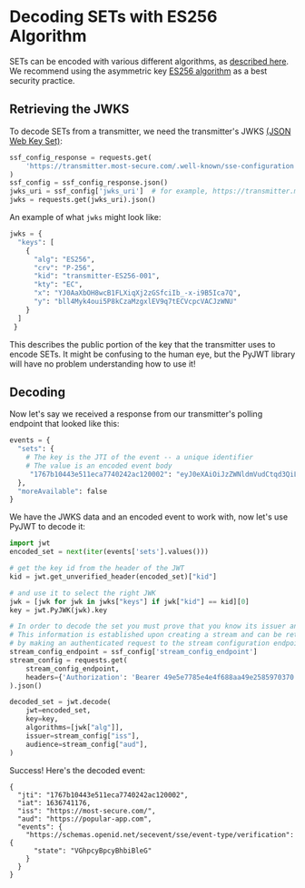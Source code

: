 # Decoding SETs with ES256 Algorithm

SETs can be encoded with various different algorithms, as [described here](https://datatracker.ietf.org/doc/html/rfc7518#section-3.1). We recommend using the asymmetric key [ES256 algorithm](https://datatracker.ietf.org/doc/html/rfc7518#section-3.4) as a best security practice.

## Retrieving the JWKS
To decode SETs from a transmitter, we need the transmitter's JWKS [(JSON Web Key Set)](https://datatracker.ietf.org/doc/html/rfc7517#section-5):
```py
ssf_config_response = requests.get(
    'https://transmitter.most-secure.com/.well-known/sse-configuration'
)
ssf_config = ssf_config_response.json()
jwks_uri = ssf_config['jwks_uri']  # for example, https://transmitter.most-secure.com/jwks.json
jwks = requests.get(jwks_uri).json()
```

An example of what `jwks` might look like:
```py
jwks = {
  "keys": [
    {
      "alg": "ES256",
      "crv": "P-256",
      "kid": "transmitter-ES256-001",
      "kty": "EC",
      "x": "YJ0AaXbOH8wcB1FLXiqXj2zGSfciIb_-x-i9B5Ica7Q",
      "y": "bll4Myk4oui5P8kCzaMzgxlEV9q7tECVcpcVACJzWNU"
    }
  ]
 }
```

This describes the public portion of the key that the transmitter uses to encode SETs.
It might be confusing to the human eye, but the PyJWT library will have no problem
understanding how to use it!

## Decoding
Now let's say we received a response from our transmitter's polling endpoint that looked like this:
```py
events = {
  "sets": {
    # The key is the JTI of the event -- a unique identifier
    # The value is an encoded event body
     "1767b10443e511eca7740242ac120002": "eyJ0eXAiOiJzZWNldmVudCtqd3QiLCJhbGciOiJFUzI1NiIsImtpZCI6InRyYW5zbWl0dGVyLUVTMjU2LTAwMSJ9.eyJqdGkiOiIxNzY3YjEwNDQzZTUxMWVjYTc3NDAyNDJhYzEyMDAwMiIsImlhdCI6MTYzNjc0MTE3NiwiaXNzIjoiaHR0cHM6Ly9tb3N0LXNlY3VyZS5jb20vIiwiYXVkIjoiaHR0cHM6Ly9wb3B1bGFyLWFwcC5jb20iLCJldmVudHMiOnsiaHR0cHM6Ly9zY2hlbWFzLm9wZW5pZC5uZXQvc2VjZXZlbnQvc3NlL2V2ZW50LXR5cGUvdmVyaWZpY2F0aW9uIjp7InN0YXRlIjoiVkdocGN5QnBjeUJoYmlCbGVHIn19fQ.eNBqxZ5YmUrWMzDxBJa2_AMMh7aiUp4-35Ipc4_q2B3kIjwWZk7Qh1nDNmw_i06u11SOYJnxM9iN6xfi752cLg"
  },
  "moreAvailable": false
}
```

We have the JWKS data and an encoded event to work with, now let's use PyJWT to decode it:
```py
import jwt
encoded_set = next(iter(events['sets'].values()))

# get the key id from the header of the JWT
kid = jwt.get_unverified_header(encoded_set)["kid"]

# and use it to select the right JWK
jwk = [jwk for jwk in jwks["keys"] if jwk["kid"] == kid][0]
key = jwt.PyJWK(jwk).key

# In order to decode the set you must prove that you know its issuer and audience.
# This information is established upon creating a stream and can be retrieved
# by making an authenticated request to the stream configuration endpoint:
stream_config_endpoint = ssf_config['stream_config_endpoint']
stream_config = requests.get(
    stream_config_endpoint,
    headers={'Authorization': 'Bearer 49e5e7785e4e4f688aa49e2585970370'},
).json()

decoded_set = jwt.decode(
    jwt=encoded_set,
    key=key,
    algorithms=[jwk["alg"]],
    issuer=stream_config["iss"],
    audience=stream_config["aud"],
)
```

Success! Here's the decoded event:
```json5
{
  "jti": "1767b10443e511eca7740242ac120002",
  "iat": 1636741176,
  "iss": "https://most-secure.com/",
  "aud": "https://popular-app.com",
  "events": {
    "https://schemas.openid.net/secevent/sse/event-type/verification": {
      "state": "VGhpcyBpcyBhbiBleG"
    }
  }
}
```
